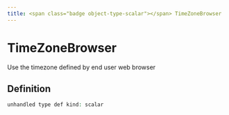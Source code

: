 ```yaml
---
title: <span class="badge object-type-scalar"></span> TimeZoneBrowser
---
```

# <span class="badge object-type-scalar"></span> TimeZoneBrowser

Use the timezone defined by end user web browser

## Definition

```php
unhandled type def kind: scalar
```
